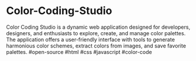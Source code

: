 # Color-Coding-Studio
Color Coding Studio is a dynamic web application designed for developers, designers, and enthusiasts to explore, create, and manage color palettes. The application offers a user-friendly interface with tools to generate harmonious color schemes, extract colors from images, and save favorite palettes.  #open-source #html #css #javascript #color-code
